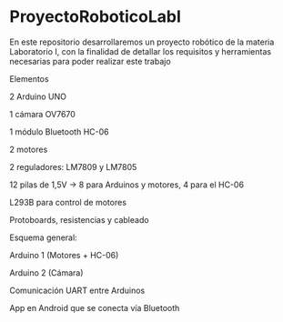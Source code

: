 # ProyectoRoboticoLabI
En este repositorio desarrollaremos un proyecto robótico de la materia Laboratorio I, con la finalidad de detallar los requisitos y herramientas necesarias para poder realizar este trabajo

Elementos

2 Arduino UNO

1 cámara OV7670

1 módulo Bluetooth HC-06

2 motores

2 reguladores: LM7809 y LM7805

12 pilas de 1,5V → 8 para Arduinos y motores, 4 para el HC-06

L293B para control de motores

Protoboards, resistencias y cableado

Esquema general:

Arduino 1 (Motores + HC-06)

Arduino 2 (Cámara)

Comunicación UART entre Arduinos

App en Android que se conecta vía Bluetooth
